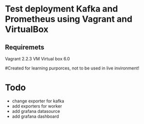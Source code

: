 # Test deployment Kafka and Prometheus using Vagrant and VirtualBox

## Requiremets

Vagrant 2.2.3
VM Virtual box 6.0


#Created for learning purporces, not to be used in live invironment!

# Todo

- change exporter for kafka
- add exporters for worker
- add grafana datasource
- add grafana dashboard